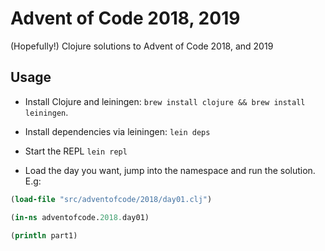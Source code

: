 # Advent of Code 2018, 2019

(Hopefully!) Clojure solutions to Advent of Code 2018, and 2019

## Usage

- Install Clojure and leiningen: `brew install clojure && brew install leiningen`.

- Install dependencies via leiningen: `lein deps`

- Start the REPL `lein repl`

- Load the day you want, jump into the namespace and run the solution. E.g:

```clojure
(load-file "src/adventofcode/2018/day01.clj")

(in-ns adventofcode.2018.day01)

(println part1)
```
